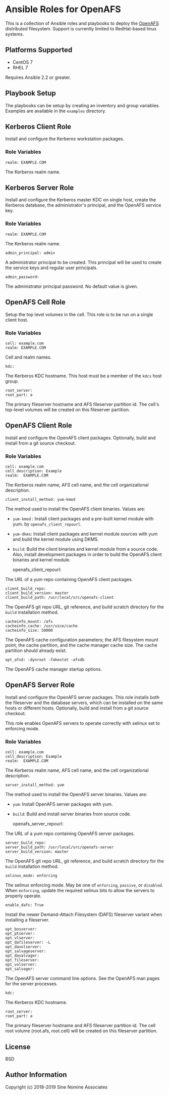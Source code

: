 # Ansible Roles for OpenAFS

This is a collection of Ansible roles and playbooks to deploy the [OpenAFS][1]
distributed filesystem. Support is currently limited to RedHat-based linux
systems.

## Platforms Supported

* CentOS 7
* RHEL 7

Requires Ansible 2.2 or greater.

## Playbook Setup

The playbooks can be setup by creating an inventory and group variables.
Examples are available in the `examples` directory.

## Kerberos Client Role

Install and configure the Kerberos workstation packages.

### Role Variables

    realm: EXAMPLE.COM

The Kerberos realm name.

## Kerberos Server Role

Install and configure the Kerberos master KDC on single host, create the
Kerberos database, the administrator's principal, and the OpenAFS service key.

### Role Variables

    realm: EXAMPLE.COM

The Kerberos realm name.

    admin_principal: admin

A administrator principal to be created. This principal will be used to create
the service keys and regular user principals.

    admin_password:

The administrator principal password. No default value is given.

## OpenAFS Cell Role

Setup the top level volumes in the cell. This role is to be run on a single
client host.

### Role Variables

    cell: example.com
    realm: EXAMPLE.COM

Cell and realm names.

    kdc:

The Kerberos KDC hostname. This host must be a member of the `kdcs` host group.

    root_server:
    root_part: a

The primary fileserver hostname and AFS fileserver partition id. The cell's
top-level volumes will be created on this fileserver partition.

## OpenAFS Client Role

Install and configure the OpenAFS client packages.  Optionally, build and install from
a git source checkout.

### Role Variables

    cell: example.com
    cell_description: Example
    realm:  EXAMPLE.COM

The Kerberos realm name, AFS cell name, and the cell organizational
description.

    client_install_method: yum-kmod

The method used to install the OpenAFS client binaries. Values are:

* `yum-kmod` :  Install client packages and a pre-built kernel module
                with yum.
                by `openafs_client_repourl`.
* `yum-dkms`:   Install client packages and kernel module sources with yum
                and build the kernel module using DKMS.
* `build`:      Build the client binaries and kernel module from a source
                code. Also, install development packages in order to
                build the OpenAFS client binaries and kernel module.

    openafs_client_repourl:

The URL of a yum repo containing OpenAFS client packages.

    client_build_repo:
    client_build_version: master
    client_build_path: /usr/local/src/openafs-client

The OpenAFS git repo URL, git reference, and build scratch directory for the
`build` installation method.

    cacheinfo_mount: /afs
    cacheinfo_cache: /usr/vice/cache
    cacheinfo_size: 50000

The OpenAFS cache configuration parameters; the AFS filesystem mount point, the
cache partition, and the cache manager cache size.  The cache partition should
already exist.

    opt_afsd: -dynroot -fakestat -afsdb

The OpenAFS cache manager startup options.

## OpenAFS Server Role

Install and configure the OpenAFS server packages. This role installs both the
fileserver and the database servers, which can be installed on the same hosts
or different hosts.  Optionally, build and install from a git source checkout.

This role enables OpenAFS servers to operate correctly with selinux set to
enforcing mode.

### Role Variables

    cell: example.com
    cell_description: Example
    realm:  EXAMPLE.COM

The Kerberos realm name, AFS cell name, and the cell organizational
description.

    server_install_method: yum

The method used to install the OpenAFS server binaries. Values are:

* `yum`:  Install OpenAFS server packages with yum.
* `build`: Build and install server binaries from source code.

    openafs_server_repourl:

The URL of a yum repo containing OpenAFS server packages.

    server_build_repo:
    server_build_path: /usr/local/src/openafs-server
    server_build_version: master

The OpenAFS git repo URL, git reference, and build scratch directory for the
`build` installation method.

    selinux_mode: enforcing

The selinux enforcing mode. May be one of `enforcing`, `passive`, or
`disabled`.  When `enforcing`, update the required selinux bits to allow the
servers to properly operate.

    enable_dafs: True

Install the newer Demand-Attach Filesystem (DAFS) fileserver variant when
installing a fileserver.

    opt_bosserver:
    opt_ptserver:
    opt_vlserver:
    opt_dafileserver: -L
    opt_davolserver:
    opt_salvageserver:
    opt_dasalvager:
    opt_fileserver:
    opt_volserver:
    opt_salvager:

The OpenAFS server command line options. See the OpenAFS man pages for the
server processes.

    kdc:

The Kerberos KDC hostname.

    root_server:
    root_part: a

The primary fileserver hostname and AFS fileserver partition id. The cell root
volume (root.afs, root.cell) will be created on this fileserver partition.

## License

BSD

## Author Information

Copyright (c) 2018-2019 Sine Nomine Associates


[1]: https://www.openafs.org/
[2]: https://web.mit.edu/kerberos/
